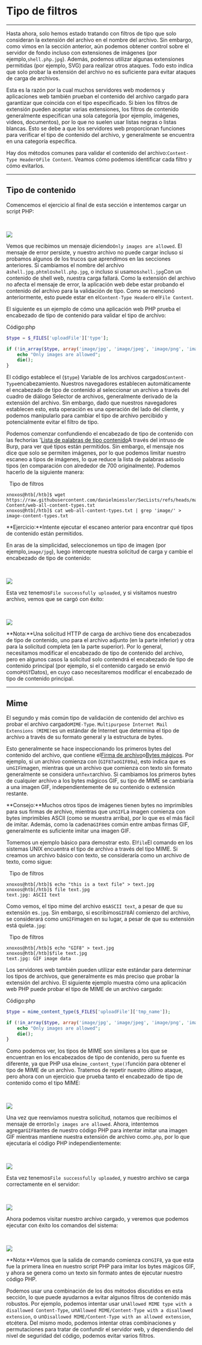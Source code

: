 # Tipo de filtros

---

Hasta ahora, solo hemos estado tratando con filtros de tipo que solo consideran la extensión del archivo en el nombre del archivo. Sin embargo, como vimos en la sección anterior, aún podemos obtener control sobre el servidor de fondo incluso con extensiones de imágenes (por ejemplo,`shell.php.jpg`). Además, podemos utilizar algunas extensiones permitidas (por ejemplo, SVG) para realizar otros ataques. Todo esto indica que solo probar la extensión del archivo no es suficiente para evitar ataques de carga de archivos.

Esta es la razón por la cual muchos servidores web modernos y aplicaciones web también prueban el contenido del archivo cargado para garantizar que coincida con el tipo especificado. Si bien los filtros de extensión pueden aceptar varias extensiones, los filtros de contenido generalmente especifican una sola categoría (por ejemplo, imágenes, videos, documentos), por lo que no suelen usar listas negras o listas blancas. Esto se debe a que los servidores web proporcionan funciones para verificar el tipo de contenido del archivo, y generalmente se encuentra en una categoría específica.

Hay dos métodos comunes para validar el contenido del archivo:`Content-Type Header`o`File Content`. Veamos cómo podemos identificar cada filtro y cómo evitarlos.

---

## Tipo de contenido

Comencemos el ejercicio al final de esta sección e intentemos cargar un script PHP:

   

![](https://academy.hackthebox.com/storage/modules/136/file_uploads_content_type_upload.jpg)

Vemos que recibimos un mensaje diciendo`Only images are allowed`. El mensaje de error persiste, y nuestro archivo no puede cargar incluso si probamos algunos de los trucos que aprendimos en las secciones anteriores. Si cambiamos el nombre del archivo a`shell.jpg.phtml`o`shell.php.jpg`, o incluso si usamos`shell.jpg`Con un contenido de shell web, nuestra carga fallará. Como la extensión del archivo no afecta el mensaje de error, la aplicación web debe estar probando el contenido del archivo para la validación de tipo. Como se mencionó anteriormente, esto puede estar en el`Content-Type Header`o el`File Content`.

El siguiente es un ejemplo de cómo una aplicación web PHP prueba el encabezado de tipo de contenido para validar el tipo de archivo:

Código:php

```php
$type = $_FILES['uploadFile']['type'];

if (!in_array($type, array('image/jpg', 'image/jpeg', 'image/png', 'image/gif'))) {
    echo "Only images are allowed";
    die();
}
```

El código establece el (`$type`) Variable de los archivos cargados`Content-Type`encabezamiento. Nuestros navegadores establecen automáticamente el encabezado de tipo de contenido al seleccionar un archivo a través del cuadro de diálogo Selector de archivos, generalmente derivado de la extensión del archivo. Sin embargo, dado que nuestros navegadores establecen esto, esta operación es una operación del lado del cliente, y podemos manipularlo para cambiar el tipo de archivo percibido y potencialmente evitar el filtro de tipo.

Podemos comenzar confundiendo el encabezado de tipo de contenido con las fechorías '[Lista de palabras de tipo contenido](https://github.com/danielmiessler/SecLists/blob/master/Discovery/Web-Content/web-all-content-types.txt)A través del intruso de Burp, para ver qué tipos están permitidos. Sin embargo, el mensaje nos dice que solo se permiten imágenes, por lo que podemos limitar nuestro escaneo a tipos de imágenes, lo que reduce la lista de palabras a`45`solo tipos (en comparación con alrededor de 700 originalmente). Podemos hacerlo de la siguiente manera:

  Tipo de filtros

```shell-session
xnoxos@htb[/htb]$ wget https://raw.githubusercontent.com/danielmiessler/SecLists/refs/heads/master/Discovery/Web-Content/web-all-content-types.txt
xnoxos@htb[/htb]$ cat web-all-content-types.txt | grep 'image/' > image-content-types.txt
```

**Ejercicio:**Intente ejecutar el escaneo anterior para encontrar qué tipos de contenido están permitidos.

En aras de la simplicidad, seleccionemos un tipo de imagen (por ejemplo,`image/jpg`), luego intercepte nuestra solicitud de carga y cambie el encabezado de tipo de contenido:

   

![](https://academy.hackthebox.com/storage/modules/136/file_uploads_bypass_content_type_request.jpg)

Esta vez tenemos`File successfully uploaded`, y si visitamos nuestro archivo, vemos que se cargó con éxito:

   

![](https://academy.hackthebox.com/storage/modules/136/file_uploads_php_manual_shell.jpg)

**Nota:**Una solicitud HTTP de carga de archivo tiene dos encabezados de tipo de contenido, uno para el archivo adjunto (en la parte inferior) y otra para la solicitud completa (en la parte superior). Por lo general, necesitamos modificar el encabezado de tipo de contenido del archivo, pero en algunos casos la solicitud solo contendrá el encabezado de tipo de contenido principal (por ejemplo, si el contenido cargado se envió como`POST`Datos), en cuyo caso necesitaremos modificar el encabezado de tipo de contenido principal.

---

## Mime

El segundo y más común tipo de validación de contenido del archivo es probar el archivo cargado`MIME-Type`. `Multipurpose Internet Mail Extensions (MIME)`es un estándar de Internet que determina el tipo de archivo a través de su formato general y la estructura de bytes.

Esto generalmente se hace inspeccionando los primeros bytes del contenido del archivo, que contiene el[Firma de archivo](https://en.wikipedia.org/wiki/List_of_file_signatures)o[Bytes mágicos](https://web.archive.org/web/20240522030920/https://opensource.apple.com/source/file/file-23/file/magic/magic.mime). Por ejemplo, si un archivo comienza con (`GIF87a`o`GIF89a`), esto indica que es un`GIF`imagen, mientras que un archivo que comienza con texto sin formato generalmente se considera un`Text`archivo. Si cambiamos los primeros bytes de cualquier archivo a los bytes mágicos GIF, su tipo de MIME se cambiaría a una imagen GIF, independientemente de su contenido o extensión restante.

**Consejo:**Muchos otros tipos de imágenes tienen bytes no imprimibles para sus firmas de archivo, mientras que un`GIF`La imagen comienza con bytes imprimibles ASCII (como se muestra arriba), por lo que es el más fácil de imitar. Además, como la cadena`GIF8`es común entre ambas firmas GIF, generalmente es suficiente imitar una imagen GIF.

Tomemos un ejemplo básico para demostrar esto. El`file`El comando en los sistemas UNIX encuentra el tipo de archivo a través del tipo MIME. Si creamos un archivo básico con texto, se consideraría como un archivo de texto, como sigue:

  Tipo de filtros

```shell-session
xnoxos@htb[/htb]$ echo "this is a text file" > text.jpg 
xnoxos@htb[/htb]$ file text.jpg 
text.jpg: ASCII text
```

Como vemos, el tipo mime del archivo es`ASCII text`, a pesar de que su extensión es`.jpg`. Sin embargo, si escribimos`GIF8`Al comienzo del archivo, se considerará como un`GIF`imagen en su lugar, a pesar de que su extensión está quieta`.jpg`:

  Tipo de filtros

```shell-session
xnoxos@htb[/htb]$ echo "GIF8" > text.jpg 
xnoxos@htb[/htb]$file text.jpg
text.jpg: GIF image data
```

Los servidores web también pueden utilizar este estándar para determinar los tipos de archivos, que generalmente es más preciso que probar la extensión del archivo. El siguiente ejemplo muestra cómo una aplicación web PHP puede probar el tipo de MIME de un archivo cargado:

Código:php

```php
$type = mime_content_type($_FILES['uploadFile']['tmp_name']);

if (!in_array($type, array('image/jpg', 'image/jpeg', 'image/png', 'image/gif'))) {
    echo "Only images are allowed";
    die();
}
```

Como podemos ver, los tipos de MIME son similares a los que se encuentran en los encabezados de tipo de contenido, pero su fuente es diferente, ya que PHP usa el`mime_content_type()`función para obtener el tipo de MIME de un archivo. Tratemos de repetir nuestro último ataque, pero ahora con un ejercicio que prueba tanto el encabezado de tipo de contenido como el tipo MIME:

   

![](https://academy.hackthebox.com/storage/modules/136/file_uploads_bypass_content_type_request.jpg)

Una vez que reenviamos nuestra solicitud, notamos que recibimos el mensaje de error`Only images are allowed`. Ahora, intentemos agregar`GIF8`antes de nuestro código PHP para intentar imitar una imagen GIF mientras mantiene nuestra extensión de archivo como`.php`, por lo que ejecutaría el código PHP independientemente:

   

![](https://academy.hackthebox.com/storage/modules/136/file_uploads_bypass_mime_type_request.jpg)

Esta vez tenemos`File successfully uploaded`, y nuestro archivo se carga correctamente en el servidor:

   

![](https://academy.hackthebox.com/storage/modules/136/file_uploads_bypass_mime_type.jpg)

Ahora podemos visitar nuestro archivo cargado, y veremos que podemos ejecutar con éxito los comandos del sistema:

   

![](https://academy.hackthebox.com/storage/modules/136/file_uploads_php_manual_shell_gif.jpg)

**Nota:**Vemos que la salida de comando comienza con`GIF8`, ya que esta fue la primera línea en nuestro script PHP para imitar los bytes mágicos GIF, y ahora se genera como un texto sin formato antes de ejecutar nuestro código PHP.

Podemos usar una combinación de los dos métodos discutidos en esta sección, lo que puede ayudarnos a evitar algunos filtros de contenido más robustos. Por ejemplo, podemos intentar usar un`Allowed MIME type with a disallowed Content-Type`, un`Allowed MIME/Content-Type with a disallowed extension`, o un`Disallowed MIME/Content-Type with an allowed extension`, etcétera. Del mismo modo, podemos intentar otras combinaciones y permutaciones para tratar de confundir el servidor web, y dependiendo del nivel de seguridad del código, podemos evitar varios filtros.